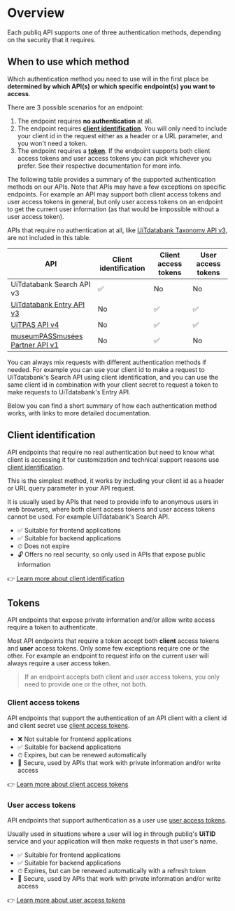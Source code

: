 # Overview

Each publiq API supports one of three authentication methods, depending on the security that it requires.

## When to use which method

Which authentication method you need to use will in the first place be **determined by which API(s) or which specific endpoint(s) you want to access**.

There are 3 possible scenarios for an endpoint:

1.  The endpoint requires **no authentication** at all.
2.  The endpoint requires **[client identification](#client-identification)**. You will only need to include your client id in the request either as a header or a URL parameter, and you won't need a token.
3.  The endpoint requires a **[token](#tokens)**. If the endpoint supports both client access tokens and user access tokens you can pick whichever you prefer. See their respective documentation for more info.

The following table provides a summary of the supported authentication methods on our APIs. Note that APIs may have a few exceptions on specific endpoints. For example an API may support both client access tokens and user access tokens in general, but only user access tokens on an endpoint to get the current user information (as that would be impossible without a user access token).

APIs that require no authentication at all, like [UiTdatabank Taxonomy API v3](https://docs.publiq.be/docs/uitdatabank/9b63d9296d981-taxonomy-api), are not included in this table.

API | Client identification | Client access tokens | User access tokens
|---------|----------|---------|---------
UiTdatabank Search API v3 | ✅ | No | No
[UiTdatabank Entry API v3](https://docs.publiq.be/docs/uitdatabank/5c4fcee8036e0-entry-api) | No | ✅ | ✅
[UiTPAS API v4](https://docs.publiq.be/docs/uitpas) | No | ✅ | ✅
[museumPASSmusées Partner API v1](https://docs.publiq.be/docs/museumpassmusees) | No | ✅ | No

You can always mix requests with different authentication methods if needed. For example you can use your client id to make a request to UiTdatabank's Search API using client identification, and you can use the same client id in combination with your client secret to request a token to make requests to UiTdatabank's Entry API.

Below you can find a short summary of how each authentication method works, with links to more detailed documentation.

## Client identification

API endpoints that require no real authentication but need to know what client is accessing it for customization and technical support reasons use [client identification](./client-identification.md).

This is the simplest method, it works by including your client id as a header or URL query parameter in your API request.

It is usually used by APIs that need to provide info to anonymous users in web browsers, where both client access tokens and user access tokens cannot be used. For example UiTdatabank's Search API.

*   ✅ Suitable for frontend applications
*   ✅ Suitable for backend applications
*   ⏱ Does not expire
*   🔓 Offers no real security, so only used in APIs that expose public information

👉 [Learn more about client identification](./client-identification.md)

## Tokens

API endpoints that expose private information and/or allow write access require a token to authenticate.

Most API endpoints that require a token accept both **client** access tokens and **user** access tokens. Only some few exceptions require one or the other. For example an endpoint to request info on the current user will always require a user access token.

> If an endpoint accepts both client and user access tokens, you only need to provide one or the other, not both.

### Client access tokens

API endpoints that support the authentication of an API client with a client id and client secret use [client access tokens](./client-access-token.md).

*   ❌ Not suitable for frontend applications
*   ✅ Suitable for backend applications
*   ⏱ Expires, but can be renewed automatically
*   🔐 Secure, used by APIs that work with private information and/or write access

👉 [Learn more about client access tokens](./client-access-token.md)

### User access tokens

API endpoints that support authentication as a user use [user access tokens](./user-access-token.md).

Usually used in situations where a user will log in through publiq's **UiTID** service and your application will then make requests in that user's name.

*   ✅ Suitable for frontend applications
*   ✅ Suitable for backend applications
*   ⏱ Expires, but can be renewed automatically with a refresh token
*   🔐 Secure, used by APIs that work with private information and/or write access

👉 [Learn more about user access tokens](./user-access-token.md)
